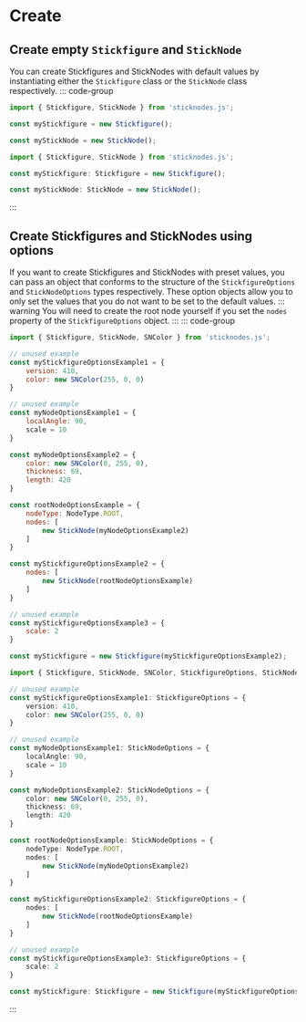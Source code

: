 # Create
## Create empty `Stickfigure` and `StickNode`
You can create Stickfigures and StickNodes with default values by instantiating either the `Stickfigure` class or the `StickNode` class respectively.
::: code-group
```js
import { Stickfigure, StickNode } from 'sticknodes.js';

const myStickfigure = new Stickfigure();

const myStickNode = new StickNode();
```
```ts
import { Stickfigure, StickNode } from 'sticknodes.js';

const myStickfigure: Stickfigure = new Stickfigure();

const myStickNode: StickNode = new StickNode();
```
:::

## Create Stickfigures and StickNodes using options 
If you want to create Stickfigures and StickNodes with preset values, you can pass an object that conforms to the structure of the `StickfigureOptions` and `StickNodeOptions` types respectively. These option objects allow you to only set the values that you do not want to be set to the default values.
::: warning
You will need to create the root node yourself if you set the `nodes` property of the `StickfigureOptions` object.
:::
::: code-group
```js
import { Stickfigure, StickNode, SNColor } from 'sticknodes.js';

// unused example
const myStickfigureOptionsExample1 = {
    version: 410,
    color: new SNColor(255, 0, 0)
}

// unused example
const myNodeOptionsExample1 = {
    localAngle: 90,
    scale = 10
}

const myNodeOptionsExample2 = {
    color: new SNColor(0, 255, 0),
    thickness: 69,
    length: 420
}

const rootNodeOptionsExample = {
    nodeType: NodeType.ROOT,
    nodes: [
        new StickNode(myNodeOptionsExample2)
    ]
}

const myStickfigureOptionsExample2 = {
    nodes: [
        new StickNode(rootNodeOptionsExample)
    ]
}

// unused example
const myStickfigureOptionsExample3 = {
    scale: 2
}

const myStickfigure = new Stickfigure(myStickfigureOptionsExample2);
```
```ts
import { Stickfigure, StickNode, SNColor, StickfigureOptions, StickNodeOptions } from 'sticknodes.js';

// unused example
const myStickfigureOptionsExample1: StickfigureOptions = {
    version: 410,
    color: new SNColor(255, 0, 0)
}

// unused example
const myNodeOptionsExample1: StickNodeOptions = {
    localAngle: 90,
    scale = 10
}

const myNodeOptionsExample2: StickNodeOptions = {
    color: new SNColor(0, 255, 0),
    thickness: 69,
    length: 420
}

const rootNodeOptionsExample: StickNodeOptions = {
    nodeType: NodeType.ROOT,
    nodes: [
        new StickNode(myNodeOptionsExample2)
    ]
}

const myStickfigureOptionsExample2: StickfigureOptions = {
    nodes: [
        new StickNode(rootNodeOptionsExample)
    ]
}

// unused example
const myStickfigureOptionsExample3: StickfigureOptions = {
    scale: 2
}

const myStickfigure: Stickfigure = new Stickfigure(myStickfigureOptionsExample2);
```
:::